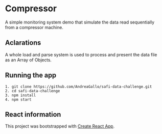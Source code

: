 # Compressor
A simple monitoring system demo that simulate the data read sequentially from a compressor machine.

## Aclarations
A whole load and parse system is used to process and present the data file as an Array of Objects.
## Running the app
```
1. git clone https://github.com/AndreaGallo/safi-data-challenge.git
2. cd safi-data-challenge
3. npm install
4. npm start
```

## React information
This project was bootstrapped with [Create React App](https://github.com/facebook/create-react-app).